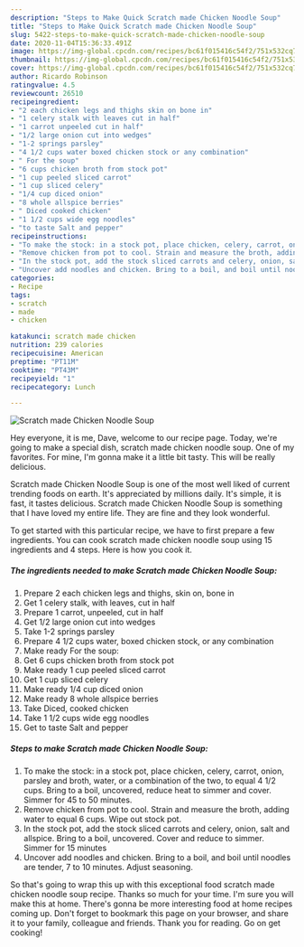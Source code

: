 ```yaml
---
description: "Steps to Make Quick Scratch made Chicken Noodle Soup"
title: "Steps to Make Quick Scratch made Chicken Noodle Soup"
slug: 5422-steps-to-make-quick-scratch-made-chicken-noodle-soup
date: 2020-11-04T15:36:33.491Z
image: https://img-global.cpcdn.com/recipes/bc61f015416c54f2/751x532cq70/scratch-made-chicken-noodle-soup-recipe-main-photo.jpg
thumbnail: https://img-global.cpcdn.com/recipes/bc61f015416c54f2/751x532cq70/scratch-made-chicken-noodle-soup-recipe-main-photo.jpg
cover: https://img-global.cpcdn.com/recipes/bc61f015416c54f2/751x532cq70/scratch-made-chicken-noodle-soup-recipe-main-photo.jpg
author: Ricardo Robinson
ratingvalue: 4.5
reviewcount: 26510
recipeingredient:
- "2 each chicken legs and thighs skin on bone in"
- "1 celery stalk with leaves cut in half"
- "1 carrot unpeeled cut in half"
- "1/2 large onion cut into wedges"
- "1-2 springs parsley"
- "4 1/2 cups water boxed chicken stock or any combination"
- " For the soup"
- "6 cups chicken broth from stock pot"
- "1 cup peeled sliced carrot"
- "1 cup sliced celery"
- "1/4 cup diced onion"
- "8 whole allspice berries"
- " Diced cooked chicken"
- "1 1/2 cups wide egg noodles"
- "to taste Salt and pepper"
recipeinstructions:
- "To make the stock: in a stock pot, place chicken, celery, carrot, onion, parsley and broth, water, or a combination of the two, to equal 4 1/2 cups. Bring to a boil, uncovered, reduce heat to simmer and cover. Simmer for 45 to 50 minutes."
- "Remove chicken from pot to cool. Strain and measure the broth, adding water to equal 6 cups. Wipe out stock pot."
- "In the stock pot, add the stock sliced carrots and celery, onion, salt and allspice. Bring to a boil, uncovered. Cover and reduce to simmer. Simmer for 15 minutes"
- "Uncover add noodles and chicken. Bring to a boil, and boil until noodles are tender, 7 to 10 minutes. Adjust seasoning."
categories:
- Recipe
tags:
- scratch
- made
- chicken

katakunci: scratch made chicken 
nutrition: 239 calories
recipecuisine: American
preptime: "PT11M"
cooktime: "PT43M"
recipeyield: "1"
recipecategory: Lunch

---
```



![Scratch made Chicken Noodle Soup](https://img-global.cpcdn.com/recipes/bc61f015416c54f2/751x532cq70/scratch-made-chicken-noodle-soup-recipe-main-photo.jpg)

Hey everyone, it is me, Dave, welcome to our recipe page. Today, we're going to make a special dish, scratch made chicken noodle soup. One of my favorites. For mine, I'm gonna make it a little bit tasty. This will be really delicious.



Scratch made Chicken Noodle Soup is one of the most well liked of current trending foods on earth. It's appreciated by millions daily. It's simple, it is fast, it tastes delicious. Scratch made Chicken Noodle Soup is something that I have loved my entire life. They are fine and they look wonderful.


To get started with this particular recipe, we have to first prepare a few ingredients. You can cook scratch made chicken noodle soup using 15 ingredients and 4 steps. Here is how you cook it.

<!--inarticleads1-->

##### The ingredients needed to make Scratch made Chicken Noodle Soup:

1. Prepare 2 each chicken legs and thighs, skin on, bone in
1. Get 1 celery stalk, with leaves, cut in half
1. Prepare 1 carrot, unpeeled, cut in half
1. Get 1/2 large onion cut into wedges
1. Take 1-2 springs parsley
1. Prepare 4 1/2 cups water, boxed chicken stock, or any combination
1. Make ready  For the soup:
1. Get 6 cups chicken broth from stock pot
1. Make ready 1 cup peeled sliced carrot
1. Get 1 cup sliced celery
1. Make ready 1/4 cup diced onion
1. Make ready 8 whole allspice berries
1. Take  Diced, cooked chicken
1. Take 1 1/2 cups wide egg noodles
1. Get to taste Salt and pepper




<!--inarticleads2-->

##### Steps to make Scratch made Chicken Noodle Soup:

1. To make the stock: in a stock pot, place chicken, celery, carrot, onion, parsley and broth, water, or a combination of the two, to equal 4 1/2 cups. Bring to a boil, uncovered, reduce heat to simmer and cover. Simmer for 45 to 50 minutes.
1. Remove chicken from pot to cool. Strain and measure the broth, adding water to equal 6 cups. Wipe out stock pot.
1. In the stock pot, add the stock sliced carrots and celery, onion, salt and allspice. Bring to a boil, uncovered. Cover and reduce to simmer. Simmer for 15 minutes
1. Uncover add noodles and chicken. Bring to a boil, and boil until noodles are tender, 7 to 10 minutes. Adjust seasoning.




So that's going to wrap this up with this exceptional food scratch made chicken noodle soup recipe. Thanks so much for your time. I'm sure you will make this at home. There's gonna be more interesting food at home recipes coming up. Don't forget to bookmark this page on your browser, and share it to your family, colleague and friends. Thank you for reading. Go on get cooking!
